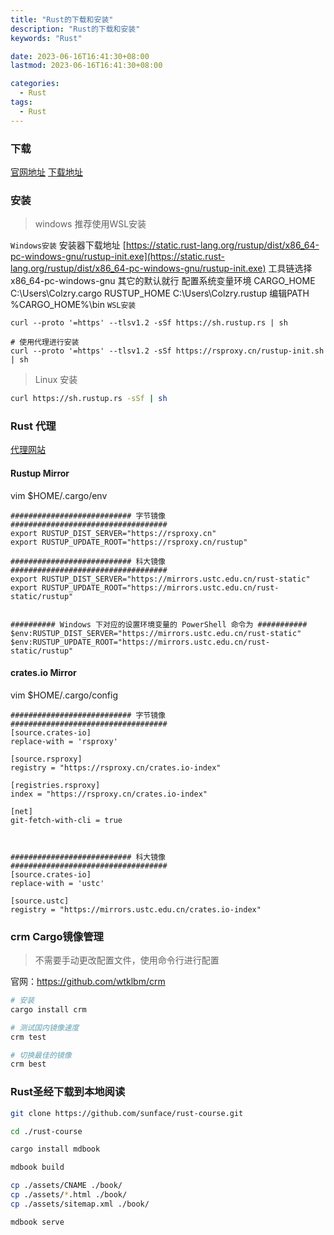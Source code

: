 ```yaml
---
title: "Rust的下载和安装"
description: "Rust的下载和安装"
keywords: "Rust"

date: 2023-06-16T16:41:30+08:00
lastmod: 2023-06-16T16:41:30+08:00

categories:
  - Rust
tags:
  - Rust
---
```


### 下载
[官网地址](https://www.rust-lang.org/zh-CN/)
[下载地址](https://www.rust-lang.org/zh-CN/learn/get-started)
### 安装
> windows 推荐使用WSL安装

`Windows安装`
安装器下载地址
[https://static.rust-lang.org/rustup/dist/x86_64-pc-windows-gnu/rustup-init.exe](https://static.rust-lang.org/rustup/dist/x86_64-pc-windows-gnu/rustup-init.exe)
工具链选择 x86_64-pc-windows-gnu 其它的默认就行
配置系统变量环境
CARGO_HOME	C:\Users\Colzry\.cargo
RUSTUP_HOME	C:\Users\Colzry\.rustup
编辑PATH	%CARGO_HOME%\bin
`WSL安装`
```shell
curl --proto '=https' --tlsv1.2 -sSf https://sh.rustup.rs | sh

# 使用代理进行安装
curl --proto '=https' --tlsv1.2 -sSf https://rsproxy.cn/rustup-init.sh | sh
```

> Linux 安装

```bash
curl https://sh.rustup.rs -sSf | sh
```
### Rust 代理
[代理网站](https://rsproxy.cn/)
#### Rustup Mirror
vim $HOME/.cargo/env
```shell
########################### 字节镜像 ###################################
export RUSTUP_DIST_SERVER="https://rsproxy.cn"
export RUSTUP_UPDATE_ROOT="https://rsproxy.cn/rustup"

########################### 科大镜像 ###################################
export RUSTUP_DIST_SERVER="https://mirrors.ustc.edu.cn/rust-static"
export RUSTUP_UPDATE_ROOT="https://mirrors.ustc.edu.cn/rust-static/rustup"


########## Windows 下对应的设置环境变量的 PowerShell 命令为 ###########
$env:RUSTUP_DIST_SERVER="https://mirrors.ustc.edu.cn/rust-static"
$env:RUSTUP_UPDATE_ROOT="https://mirrors.ustc.edu.cn/rust-static/rustup"
```
#### crates.io Mirror
vim $HOME/.cargo/config
```shell
########################### 字节镜像 ###################################
[source.crates-io]
replace-with = 'rsproxy'

[source.rsproxy]
registry = "https://rsproxy.cn/crates.io-index"

[registries.rsproxy]
index = "https://rsproxy.cn/crates.io-index"

[net]
git-fetch-with-cli = true



########################### 科大镜像 ###################################
[source.crates-io]
replace-with = 'ustc'

[source.ustc]
registry = "https://mirrors.ustc.edu.cn/crates.io-index"
```


### crm Cargo镜像管理
> 不需要手动更改配置文件，使用命令行进行配置

官网：https://github.com/wtklbm/crm

```bash
# 安装
cargo install crm

# 测试国内镜像速度
crm test

# 切换最佳的镜像
crm best
```

### Rust圣经下载到本地阅读

```bash
git clone https://github.com/sunface/rust-course.git

cd ./rust-course

cargo install mdbook

mdbook build

cp ./assets/CNAME ./book/
cp ./assets/*.html ./book/
cp ./assets/sitemap.xml ./book/

mdbook serve
```
